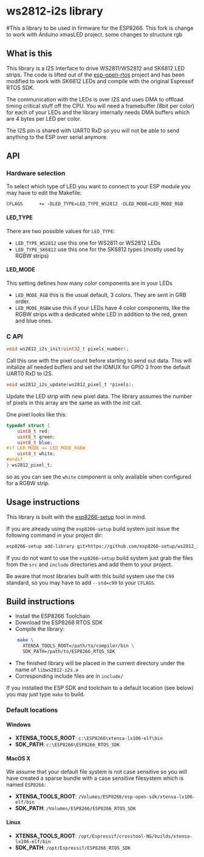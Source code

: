 # ws2812-i2s library

#This a library to be used in firmware for the ESP8266.
This fork is change to work with Arduino xmasLED project.
some changes to structure rgb

## What is this

This library is a I2S Interface to drive WS2811/WS2812 and SK6812 LED strips.
The code is lifted out of the [esp-open-rtos](https://github.com/SuperHouse/esp-open-rtos) project and
has been modified to work with SK6812 LEDs and compile with the original Espressif RTOS SDK.

The communication with the LEDs is over I2S and uses DMA to offload timing critical stuff off the CPU.
You will need a framebuffer (8bit per color) for each of your LEDs and the library internally needs
DMA buffers which are 4 bytes per LED per color.

The I2S pin is shared with UART0 RxD so you will not be able to send anything to the ESP over serial anymore.

## API

### Hardware selection

To select which type of LED you want to connect to your ESP module you may have to edit the Makefile:

```make
CFLAGS      += -DLED_TYPE=LED_TYPE_WS2812 -DLED_MODE=LED_MODE_RGB
```

#### LED_TYPE

There are two possible values for `LED_TYPE`:

- `LED_TYPE_WS2812` use this one for WS2811 or WS2812 LEDs
- `LED_TYPE_SK6812` use this one for the SK6812 types (mostly used by RGBW strips)

#### LED_MODE

This setting defines how many color components are in your LEDs

- `LED_MODE_RGB` this is the usual default, 3 colors. They are sent in GRB order.
- `LED_MODE_RGBW` use this if your LEDs have 4 color components, like the RGBW strips
  with a dedicated white LED in addition to the red, green and blue ones.

### C API

```c
void ws2812_i2s_init(uint32_t pixels_number);
```

Call this one with the pixel count before starting to send out data. This will initalize
all needed buffers and set the IOMUX for GPIO 3 from the default UART0 RxD to I2S.

```c
void ws2812_i2s_update(ws2812_pixel_t *pixels);
```

Update the LED strip with new pixel data. The library assumes the number of pixels in this
array are the same as with the init call.

One pixel looks like this:

```c
typedef struct {
    uint8_t red;
    uint8_t green;
    uint8_t blue;
#if LED_MODE == LED_MODE_RGBW
    uint8_t white;
#endif
} ws2812_pixel_t;
```

so as you can see the `white` component is only available when configured for a RGBW strip.

## Usage instructions

This library is built with the [esp8266-setup](http://github.com/esp8266-setup/esp8266-setup) tool in mind.

If you are already using the `esp8266-setup` build system just issue the following command in your project dir:

```bash
esp8266-setup add-library git+https://github.com/esp8266-setup/ws2812_i2s.git@master
```

If you do not want to use the `esp8266-setup` build system just grab the files from the `src` and `include` directories and add them to your project.

Be aware that most libraries built with this build system use the `C99` standard, so you may have to add `--std=c99` to your `CFLAGS`.

## Build instructions

- Install the ESP8266 Toolchain
- Download the ESP8266 RTOS SDK
- Compile the library: 
```bash
    make \
      XTENSA_TOOLS_ROOT=/path/to/compiler/bin \
      SDK_PATH=/path/to/ESP8266_RTOS_SDK
```

- The finished library will be placed in the current directory under the name
  of `libws2812-i2s.a`
- Corresponding include files are in `include/`

If you installed the ESP SDK and toolchain to a default location (see below) you may just type `make` to build.

### Default locations

#### Windows

- **XTENSA\_TOOLS\_ROOT**: `c:\ESP8266\xtensa-lx106-elf\bin`
- **SDK_PATH**: `c:\ESP8266\ESP8266_RTOS_SDK`

#### MacOS X

We assume that your default file system is not case sensitive so you will have created a sparse bundle with a case sensitive filesystem which is named `ESP8266`:

- **XTENSA\_TOOLS\_ROOT**: `/Volumes/ESP8266/esp-open-sdk/xtensa-lx106-elf/bin`
- **SDK_PATH**: `/Volumes/ESP8266/ESP8266_RTOS_SDK`

#### Linux

- **XTENSA\_TOOLS\_ROOT**: `/opt/Espressif/crosstool-NG/builds/xtensa-lx106-elf/bin`
- **SDK_PATH**: `/opt/Espressif/ESP8266_RTOS_SDK`
